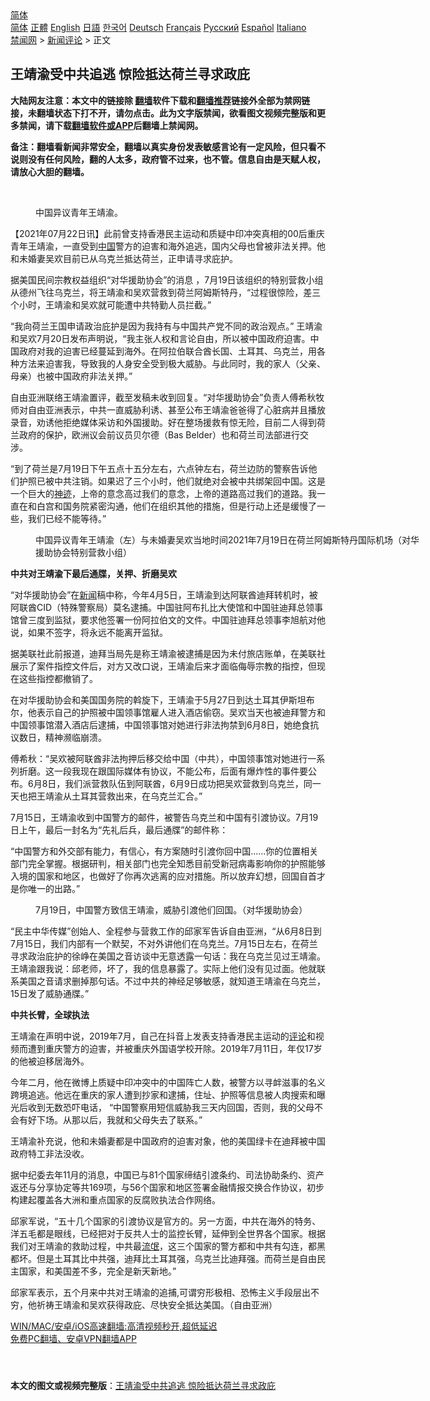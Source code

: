  <!-- 面包屑导航 --> <div class="breadcrumb"><!-- GTranslate: https://gtranslate.io/ -->  <div class="switcher notranslate">  <div class="selected">  <a href="#" onclick="return false;"> 简体</a>  </div>  <div class="option">  <a href="https://www.bannedbook.org" onclick="doGTranslate('zh-CN|zh-CN');jQuery('div.switcher div.selected a').html(jQuery(this).html());return false;" title="简体中文" class="nturl selected"> 简体</a>  <a href="https://www.bannedbook.org/zh-tw/" onclick="doGTranslate('zh-CN|zh-TW');jQuery('div.switcher div.selected a').html(jQuery(this).html());return false;" title="繁體中文" class="nturl"> 正體</a>  <a href="https://www.bannedbook.org/en/" onclick="doGTranslate('zh-CN|en');jQuery('div.switcher div.selected a').html(jQuery(this).html());return false;" title="English" class="nturl"> English</a>  <a href="https://www.bannedbook.org/ja/" onclick="doGTranslate('zh-CN|ja');jQuery('div.switcher div.selected a').html(jQuery(this).html());return false;" title="日本語" class="nturl"> 日語</a>  <a href="https://www.bannedbook.org/ko/" onclick="doGTranslate('zh-CN|ko');jQuery('div.switcher div.selected a').html(jQuery(this).html());return false;" title="한국어" class="nturl"> 한국어</a>  <a href="https://www.bannedbook.org/de/" onclick="doGTranslate('zh-CN|de');jQuery('div.switcher div.selected a').html(jQuery(this).html());return false;" title="Deutsch" class="nturl"> Deutsch</a>  <a href="https://www.bannedbook.org/fr/" onclick="doGTranslate('zh-CN|fr');jQuery('div.switcher div.selected a').html(jQuery(this).html());return false;" title="Français" class="nturl"> Français</a>  <a href="https://www.bannedbook.org/ru/" onclick="doGTranslate('zh-CN|ru');jQuery('div.switcher div.selected a').html(jQuery(this).html());return false;" title="Русский" class="nturl"> Русский</a>  <a href="https://www.bannedbook.org/es/" onclick="doGTranslate('zh-CN|es');jQuery('div.switcher div.selected a').html(jQuery(this).html());return false;" title="Español" class="nturl"> Español</a>  <a href="https://www.bannedbook.org/it/" onclick="doGTranslate('zh-CN|it');jQuery('div.switcher div.selected a').html(jQuery(this).html());return false;" title="Italiano" class="nturl"> Italiano</a>  </div>  </div>      <div class='breadcrumb-sub'><!-- Breadcrumb NavXT 6.3.0 --> <a href="https://www.bannedbook.org/" class="home">禁闻网</a> &gt; <a href="https://www.bannedbook.org/bnews/comments/" class="category">新闻评论</a> &gt; 正文</div></div><h2>王靖渝受中共追逃 惊险抵达荷兰寻求政庇</h2> <p class="notice"><b>大陆网友注意：本文中的链接除 <a href="https://github.com/bannedbook/fanqiang" >翻墙</a>软件下载和<a href="https://github.com/killgcd/justmysocks/blob/master/README.md">翻墙推荐</a>链接外全部为禁网链接，未翻墙状态下打不开，请勿点击。此为文字版禁闻，欲看图文视频完整版和更多禁闻，请下载<a href="https://github.com/bannedbook/fanqiang">翻墙软件或APP</a>后翻墙上禁闻网。</p><p>备注：翻墙看新闻非常安全，翻墙以真实身份发表敏感言论有一定风险，但只看不说则没有任何风险，翻的人太多，政府管不过来，也不管。信息自由是天赋人权，请放心大胆的翻墙。</b></p>  <div class="entry"> <br /> <figure><a href="https://i0.wp.com/upload-images-bucket-v64rleca837do.s3.eu-west-1.amazonaws.com/wp-content/uploads/2021/07/22013202/12-15-800x450-800x450-1.jpeg?fit=800%2C450&#038;ssl=1" data-caption="中国异议青年王靖渝。"></a><figcaption class="wp-caption-text">中国异议青年王靖渝。</figcaption></figure> <p>【2021年07月22日讯】此前曾支持香港民主运动和质疑中印冲突真相的00后重庆青年王靖渝，一直受到<span class='wp_keywordlink_affiliate'><a href="https://www.bannedbook.org/" title="中国" target="_blank">中国</a></span>警方的迫害和海外追逃，国内父母也曾被非法关押。他和未婚妻吴欢目前已从乌克兰抵达荷兰，正申请寻求庇护。</p> <p>据美国民间宗教权益组织“对华援助协会”的消息 ，7月19日该组织的特别营救小组从德州飞往乌克兰，将王靖渝和吴欢营救到荷兰阿姆斯特丹，“过程很惊险，差三个小时，王靖渝和吴欢就可能遭中共特勤人员拦截。”</p> <p>“我向荷兰王国申请政治庇护是因为我持有与中国共产党不同的政治观点。&#8221; 王靖渝和吴欢7月20日发布声明说，“我主张人权和言论自由，所以被中国政府迫害。中国政府对我的迫害已经蔓延到海外。在阿拉伯联合酋长国、土耳其、乌克兰，用各种方法来迫害我，导致我的人身安全受到极大威胁。与此同时，我的家人（父亲、母亲）也被中国政府非法关押。”</p> <p>自由亚洲联络王靖渝置评，截至发稿未收到回复。“对华援助协会”负责人傅希秋牧师对自由亚洲表示，中共一直威胁利诱、甚至公布王靖渝爸爸得了心脏病并且播放录音，劝诱他拒绝媒体采访和外国援助。好在整场援救有惊无险，目前二人得到荷兰政府的保护，欧洲议会前议员贝尔德（Bas Belder）也和荷兰司法部进行交涉。</p> <p>“到了荷兰是7月19日下午五点十五分左右，六点钟左右，荷兰边防的警察告诉他们护照已被中共注销。如果迟了三个小时，他们就绝对会被中共绑架回中国。这是一个巨大的<span class='wp_keywordlink'><a href="https://www.bannedbook.org/forum3/topic69.html" title="电子书：神迹" target="_blank">神迹</a></span>，上帝的意念高过我们的意念，上帝的道路高过我们的道路。我一直在和白宫和国务院紧密沟通，他们在组织其他的措施，但是行动上还是缓慢了一些，我们已经不能等待。”</p>  <figure style="width: 620px" class="wp-caption alignnone"><figcaption class="wp-caption-text">中国异议青年王靖渝（左）与未婚妻吴欢当地时间2021年7月19日在荷兰阿姆斯特丹国际机场（对华援助协会特别营救小组）</figcaption></figure> <p><strong>中共对王靖渝下最后通牒，关押、折磨吴欢</strong></p> <p>“对华援助协会”在<span class='wp_keywordlink_affiliate'><a href="https://www.bannedbook.org/" title="新闻">新闻</a></span>稿中称，今年4月5日，王靖渝到达阿联酋迪拜转机时，被阿联酋CID（特殊警察局）莫名逮捕。中国驻阿布扎比大使馆和中国驻迪拜总领事馆曾三度到监狱，要求他签署一份阿拉伯文的文件。中国驻迪拜总领事李旭航对他说，如果不签字，将永远不能离开监狱。</p> <p>据美联社此前报道，迪拜当局先是称王靖渝被逮捕是因为未付旅店账单，在美联社展示了案件指控文件后，对方又改口说，王靖渝后来才面临侮辱宗教的指控，但现在这些指控都撤销了。</p> <p>在对华援助协会和美国国务院的斡旋下，王靖渝于5月27日到达土耳其伊斯坦布尔，他表示自己的护照被中国领事馆雇人进入酒店偷窃。吴欢当天也被迪拜警方和中国领事馆潜入酒店后逮捕，中国领事馆对她进行非法拘禁到6月8日，她绝食抗议数日，精神濒临崩溃。</p> <p>傅希秋：“吴欢被阿联酋非法拘押后移交给中国（中共），中国领事馆对她进行一系列折磨。这一段我现在跟国际媒体有协议，不能公布，后面有爆炸性的事件要公布。6月8日，我们派营救队伍到阿联酋，6月9日成功把吴欢营救到乌克兰，同一天也把王靖渝从土耳其营救出来，在乌克兰汇合。”</p>  <p>7月15日，王靖渝收到中国警方的邮件，被警告乌克兰和中国有引渡协议。7月19日上午，最后一封名为“先礼后兵，最后通牒”的邮件称：</p> <p>“中国警方和外交部有能力，有信心，有方案随时引渡你回中国……你的位置相关部门完全掌握。根据研判，相关部门也完全知悉目前受新冠病毒影响你的护照能够入境的国家和地区，也做好了你再次逃离的应对措施。所以放弃幻想，回国自首才是你唯一的出路。”</p> <figure style="width: 710px" class="wp-caption alignnone"><figcaption class="wp-caption-text">7月19日，中国警方致信王靖渝，威胁引渡他们回国。（对华援助协会）</figcaption></figure> <p>“民主中华传媒”创始人、全程参与营救工作的邱家军告诉自由亚洲，“从6月8日到7月15日，我们内部有一个默契，不对外讲他们在乌克兰。7月15日左右，在荷兰寻求政治庇护的徐峥在美国之音访谈中无意透露一句话：我在乌克兰见过王靖渝。王靖渝跟我说：邱老师，坏了，我的信息暴露了。实际上他们没有见过面。他就联系美国之音请求删掉那句话。不过中共的神经足够敏感，就知道王靖渝在乌克兰，15日发了威胁通牒。”</p> <p><strong>中共长臂，全球执法</strong></p> <p>王靖渝在声明中说，2019年7月，自己在抖音上发表支持香港民主运动的<span class='wp_keywordlink_affiliate'><a href="https://www.bannedbook.org/bnews/comments/" title="新闻评论" target="_blank">评论</a></span>和视频而遭到重庆警方的迫害，并被重庆外国语学校开除。2019年7月11日，年仅17岁的他被迫移居海外。</p>  <p>今年二月，他在微博上质疑中印冲突中的中国阵亡人数，被警方以寻衅滋事的名义跨境追逃。他远在重庆的家人遭到抄家和逮捕，住址、护照等信息被人肉搜索和曝光后收到无数恐吓电话， “中国警察用短信威胁我三天内回国，否则，我的父母不会有好下场。从那以后，我就和父母失去了联系。”</p> <p>王靖渝补充说，他和未婚妻都是中国政府的迫害对象，他的美国绿卡在迪拜被中国政府特工非法没收。</p> <p>据中纪委去年11月的消息，中国已与81个国家缔结引渡条约、司法协助条约、资产返还与分享协定等共169项，与56个国家和地区签署金融情报交换合作协议，初步构建起覆盖各大洲和重点国家的反腐败执法合作网络。</p> <p>邱家军说，“五十几个国家的引渡协议是官方的。另一方面，中共在海外的特务、洋五毛都是眼线，已经把对于反共人士的监控长臂，延伸到全世界各个国家。根据我们对王靖渝的救助过程，中共最<span class='wp_keywordlink'><a href="https://www.bannedbook.org/forum11/topic282.html" title="禁片：评中国共产党的流氓本性" target="_blank">流氓</a></span>，这三个国家的警方都和中共有勾连，都黑都坏。但是土耳其比中共强，迪拜比土耳其强，乌克兰比迪拜强。而荷兰是自由民主国家，和美国差不多，完全是新天新地。”</p> <p>邱家军表示，五个月来中共对王靖渝的追捕,可谓穷形极相、恐怖主义手段层出不穷，他祈祷王靖渝和吴欢获得政庇、尽快安全抵达美国。（自由亚洲）</p>  <p class="texttj"> <a href="https://github.com/bannedbook/fanqiang/wiki/V2ray%E6%9C%BA%E5%9C%BA" target="_blank">WIN/MAC/安卓/iOS高速翻墙:高清视频秒开,超低延迟</a><br/> <a href="https://github.com/bannedbook/fanqiang/wiki/%E7%A6%81%E9%97%BB%E7%BD%91%E5%AE%89%E5%8D%93%E7%BF%BB%E5%A2%99%E6%96%B0%E9%97%BBAPP" target="_blank">免费PC翻墙、安卓VPN翻墙APP</a></p><p>&nbsp;</p><a name='sharetosocial'></a>  <div style="margin-bottom:5px;padding-bottom:5px;clear:both"> <div id="archive-pix-1" class="banner-ads"> <!-- AuctionX Display platform tag START --> <div id="26318x728x90x621x_ADSLOT2" clicktrack="%%CLICK_URL_ESC%%"></div> <!-- AuctionX Display platform tag END --> </div> <div id="archive-pix-2" class="banner-ads"> <!-- AuctionX Display platform tag START --> <div id="26315x300x250x621x_ADSLOT2" clicktrack="%%CLICK_URL_ESC%%"></div> <!-- AuctionX Display platform tag END --> </div> </div>  <div id="archive-pix-1" class="banner-ads"> <!-- AuctionX Display platform tag START --> <div id="26318x728x90x621x_ADSLOT3" clicktrack="%%CLICK_URL_ESC%%"></div> <!-- AuctionX Display platform tag END --> </div> <div><b>本文的图文或视频完整版</b>：<a href='https://www.bannedbook.org/bnews/comments/20210722/1591858.html'>王靖渝受中共追逃 惊险抵达荷兰寻求政庇</a></div>  </div><!--END ENTRY--> 